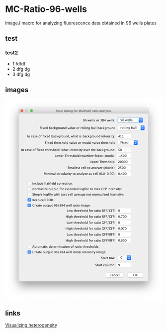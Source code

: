# MC-Ratio-96-wells
ImageJ macro for analyzing fluorescence data obtained in 96 wells plates

## test

### test2
- 1 fdfdf
- 2 dfg dg
- 3 dfg dg

## images
![Screenshot Ratio-96-wells macro](https://github.com/molcyto/MC-Ratio-96-wells/blob/master/Screenshot%20Ratio_96wells_macro_v6.png)

## links
[Visualizing heterogeneity](http://thenode.biologists.com/visualizing-heterogeneity-of-imaging-data/research/)

